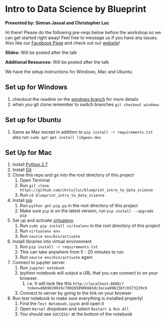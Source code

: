 # Intro to Data Science by Blueprint

**Presented by: Simran Jassal and Christopher Luc**

Hi there! Please do the following pre-reqs below before the workshop so we can get started right away! Feel free to message us if you have any issues. Also like our [Facebook Page](https://www.facebook.com/uwblueprint/) and check out our [website](https://www.uwblueprint.org/)!

**Slides:** Will be posted after the talk

**Additional Resources:** Will be posted after the talk

We have the setup instructions for Windows, Mac and Ubuntu.

## Set up for Windows

1. checkout the readme on the [windows branch](https://github.com/uwblueprint/blueprint_intro_to_data_science/tree/windows#set-up-for-windows) for more details
1. when you git clone remember to switch branches `git checkout windows`

## Set up for Ubuntu

1. Same as Mac except in addition to `pip install -r requirements.txt` also run `sudo apt-get install libgeos-dev`

## Set Up for Mac

1. Install [Python 2.7](https://www.python.org/downloads/)
1. Install [Git](https://git-scm.com/book/en/v2/Getting-Started-Installing-Git)
1. Clone this repo and go into the root directory of this project
    1. Open Terminal
    1. Run `git clone https://github.com/chrisjluc/blueprint_intro_to_data_science`
    1. Run `cd blueprint_intro_to_data_science`
1. Install [pip](https://pip.pypa.io/en/stable/installing/)
    1. Run `python get-pip.py` in the root directory of this project
    1. Make sure `pip` is on the latest version, run `pip install --upgrade pip`
1. Set up and activate [virtualenv](https://virtualenv.pypa.io/en/stable/installation/).
    1. Run `sudo pip install virtualenv` in the root directory of this project
    1. Run `virtualenv env`
    1. Run `source env/bin/activate`
1. Install libraries into virtual environment
    1. Run `pip install -r requirements.txt`
    1. This can take anywhere from 5 - 20 minutes to run
    1. Run `source env/bin/activate` again
1. Connect to jupyter server
    1. Run `jupyter notebook`
    1. ipython notebook will output a URL that you can connect to on your browser.
        1. i.e. It will look like this `http://localhost:8889/?token=86b9639019c700265090b665dc3ecea89815bfcb573229c9`
    1. Connect to server by going to the link on your browser
1. Run test notebook to make sure everything is installed properly!
    1. Find the `Test Notebook.ipynb` and open it
    1. Open `Kernel` dropdown and select `Restart & Run All`
    1. You should see `SUCCESS!` at the bottom of the notebook
